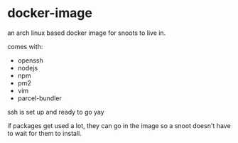 # docker-image

an arch linux based docker image for snoots to live in.

comes with:

* openssh
* nodejs
* npm
* pm2
* vim
* parcel-bundler

ssh is set up and ready to go yay 

if packages get used a lot, they can go in the image so a snoot doesn't have to wait for them to install.
